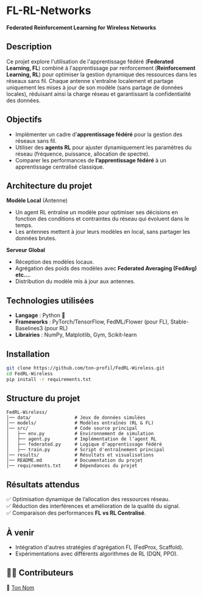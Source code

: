 # FL-RL-Networks
**Federated Reinforcement Learning for Wireless Networks**  

## **Description**  
Ce projet explore l'utilisation de l'apprentissage fédéré (**Federated Learning, FL**) combiné à l'apprentissage par renforcement (**Reinforcement Learning, RL**) pour optimiser la gestion dynamique des ressources dans les réseaux sans fil. Chaque antenne s'entraîne localement et partage uniquement les mises à jour de son modèle (sans partage de données locales), réduisant ainsi la charge réseau et garantissant la confidentialité des données.  

## **Objectifs**  
- Implémenter un cadre d'**apprentissage fédéré** pour la gestion des réseaux sans fil.  
- Utiliser des **agents RL** pour ajuster dynamiquement les paramètres du réseau (fréquence, puissance, allocation de spectre).  
- Comparer les performances de **l’apprentissage fédéré** à un apprentissage centralisé classique.  

## **Architecture du projet**  
**Modèle Local** (Antenne)  
- Un agent RL entraîne un modèle pour optimiser ses décisions en fonction des conditions et contraintes du réseau qui évoluent dans le temps.
- Les antennes mettent à jour leurs modèles en local, sans partager les données brutes.  

 **Serveur Global**  
- Réception des modèles locaux.  
- Agrégation des poids des modèles avec **Federated Averaging (FedAvg) etc...**.  
- Distribution du modèle mis à jour aux antennes.  

## **Technologies utilisées**  
- **Langage** : Python 🐍  
- **Frameworks** : PyTorch/TensorFlow, FedML/Flower (pour FL), Stable-Baselines3 (pour RL)  
- **Librairies** : NumPy, Matplotlib, Gym, Scikit-learn  

## **Installation**  
```bash
git clone https://github.com/ton-profil/FedRL-Wireless.git
cd FedRL-Wireless
pip install -r requirements.txt
```

## **Structure du projet**  
```
FedRL-Wireless/
│── data/                # Jeux de données simulées
│── models/              # Modèles entraînés (RL & FL)
│── src/                 # Code source principal
│   ├── env.py           # Environnement de simulation
│   ├── agent.py         # Implémentation de l’agent RL
│   ├── federated.py     # Logique d’apprentissage fédéré
│   ├── train.py         # Script d'entraînement principal
│── results/             # Résultats et visualisations
│── README.md            # Documentation du projet
│── requirements.txt     # Dépendances du projet
```

## **Résultats attendus**  
✅ Optimisation dynamique de l’allocation des ressources réseau.  
✅ Réduction des interférences et amélioration de la qualité du signal.  
✅ Comparaison des performances **FL vs RL Centralisé**.  

## **À venir**  
- Intégration d'autres stratégies d'agrégation FL (FedProx, Scaffold).  
- Expérimentations avec différents algorithmes de RL (DQN, PPO).  

## 👨‍💻 **Contributeurs**  
🔹 [Ton Nom](https://github.com/Faj1223)  
